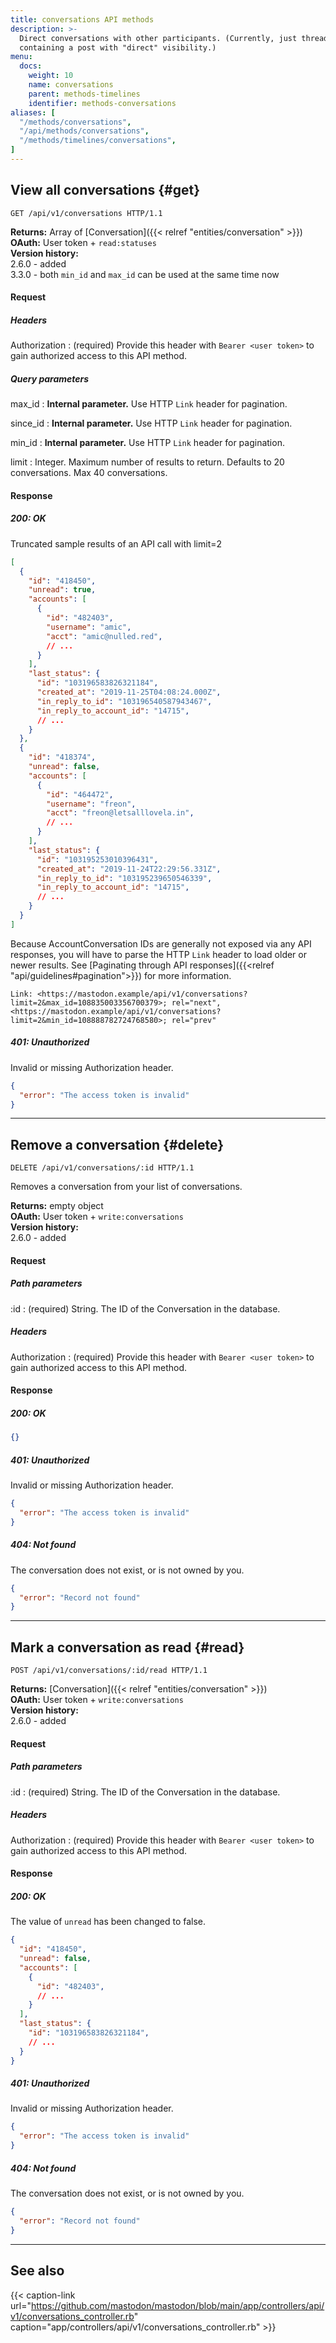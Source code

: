 ```yaml
---
title: conversations API methods
description: >-
  Direct conversations with other participants. (Currently, just threads
  containing a post with "direct" visibility.)
menu:
  docs:
    weight: 10
    name: conversations
    parent: methods-timelines
    identifier: methods-conversations
aliases: [
  "/methods/conversations",
  "/api/methods/conversations",
  "/methods/timelines/conversations",
]
---
```




## View all conversations {#get}

```http
GET /api/v1/conversations HTTP/1.1
```

**Returns:** Array of [Conversation]({{< relref "entities/conversation" >}})\
**OAuth:** User token + `read:statuses`\
**Version history:**\
2.6.0 - added\
3.3.0 - both `min_id` and `max_id` can be used at the same time now

#### Request

##### Headers

Authorization
: (required) Provide this header with `Bearer <user token>` to gain authorized access to this API method.

##### Query parameters

max_id
: **Internal parameter.** Use HTTP `Link` header for pagination.

since_id
: **Internal parameter.** Use HTTP `Link` header for pagination.

min_id
: **Internal parameter.** Use HTTP `Link` header for pagination.

limit
: Integer. Maximum number of results to return. Defaults to 20 conversations. Max 40 conversations.

#### Response

##### 200: OK

Truncated sample results of an API call with limit=2

```json
[
  {
    "id": "418450",
    "unread": true,
    "accounts": [
      {
        "id": "482403",
        "username": "amic",
        "acct": "amic@nulled.red",
        // ...
      }
    ],
    "last_status": {
      "id": "103196583826321184",
      "created_at": "2019-11-25T04:08:24.000Z",
      "in_reply_to_id": "103196540587943467",
      "in_reply_to_account_id": "14715",
      // ...
    }
  },
  {
    "id": "418374",
    "unread": false,
    "accounts": [
      {
        "id": "464472",
        "username": "freon",
        "acct": "freon@letsalllovela.in",
        // ...
      }
    ],
    "last_status": {
      "id": "103195253010396431",
      "created_at": "2019-11-24T22:29:56.331Z",
      "in_reply_to_id": "103195239650546339",
      "in_reply_to_account_id": "14715",
      // ...
    }
  }
]
```

Because AccountConversation IDs are generally not exposed via any API responses, you will have to parse the HTTP `Link` header to load older or newer results. See [Paginating through API responses]({{<relref "api/guidelines#pagination">}}) for more information.

```http
Link: <https://mastodon.example/api/v1/conversations?limit=2&max_id=108835003356700379>; rel="next", <https://mastodon.example/api/v1/conversations?limit=2&min_id=108888782724768580>; rel="prev"
```

##### 401: Unauthorized

Invalid or missing Authorization header.

```json
{
  "error": "The access token is invalid"
}
```

---

## Remove a conversation {#delete}

```http
DELETE /api/v1/conversations/:id HTTP/1.1
```

Removes a conversation from your list of conversations.

**Returns:** empty object\
**OAuth:** User token + `write:conversations`\
**Version history:**\
2.6.0 - added

#### Request

##### Path parameters

:id
: (required) String. The ID of the Conversation in the database.

##### Headers

Authorization
: (required) Provide this header with `Bearer <user token>` to gain authorized access to this API method.

#### Response
##### 200: OK

```json
{}
```

##### 401: Unauthorized

Invalid or missing Authorization header.

```json
{
  "error": "The access token is invalid"
}
```

##### 404: Not found

The conversation does not exist, or is not owned by you.

```json
{
  "error": "Record not found"
}
```

---

## Mark a conversation as read {#read}

```http
POST /api/v1/conversations/:id/read HTTP/1.1
```

**Returns:** [Conversation]({{< relref "entities/conversation" >}})\
**OAuth:** User token + `write:conversations`\
**Version history:**\
2.6.0 - added

#### Request

##### Path parameters

:id
: (required) String. The ID of the Conversation in the database.

##### Headers

Authorization
: (required) Provide this header with `Bearer <user token>` to gain authorized access to this API method.

#### Response
##### 200: OK

The value of `unread` has been changed to false.

```json
{
  "id": "418450",
  "unread": false,
  "accounts": [
    {
      "id": "482403",
      // ...
    }
  ],
  "last_status": {
    "id": "103196583826321184",
    // ...
  }
}
```

##### 401: Unauthorized

Invalid or missing Authorization header.

```json
{
  "error": "The access token is invalid"
}
```

##### 404: Not found

The conversation does not exist, or is not owned by you.

```json
{
  "error": "Record not found"
}
```

---

## See also

{{< caption-link url="https://github.com/mastodon/mastodon/blob/main/app/controllers/api/v1/conversations_controller.rb" caption="app/controllers/api/v1/conversations_controller.rb" >}}
